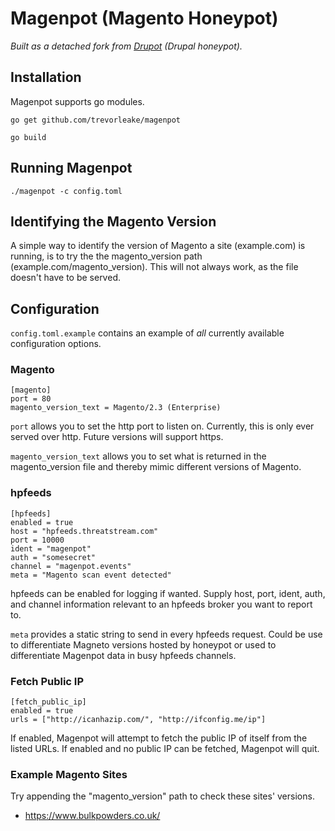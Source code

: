 # Magenpot (Magento Honeypot)

*Built as a detached fork from [Drupot](www.github.com/d1str0/Drupot) (Drupal honeypot).*

## Installation
Magenpot supports go modules.

`go get github.com/trevorleake/magenpot`

`go build`

## Running Magenpot
`./magenpot -c config.toml`

## Identifying the Magento Version
A simple way to identify the version of Magento a site (example.com) is running, is to try the the magento_version path (example.com/magento_version). This will not always work, as the file doesn't have to be served.

## Configuration
`config.toml.example` contains an example of *all* currently available
configuration options.

### Magento
    [magento]
    port = 80
    magento_version_text = Magento/2.3 (Enterprise)

`port` allows you to set the http port to listen on. Currently, this is only ever served over http. Future versions will support https.

`magento_version_text` allows you to set what is returned in the magento_version file and thereby mimic different versions of Magento.

### hpfeeds
    [hpfeeds]
    enabled = true
    host = "hpfeeds.threatstream.com"
    port = 10000
    ident = "magenpot"
    auth = "somesecret"
    channel = "magenpot.events"
    meta = "Magento scan event detected"

hpfeeds can be enabled for logging if wanted. Supply host, port, ident, auth,
and channel information relevant to an hpfeeds broker you want to report to.

`meta` provides a static string to send in every hpfeeds request. Could be use
to differentiate Magneto versions hosted by honeypot or used to differentiate
Magenpot data in busy hpfeeds channels.

### Fetch Public IP
    [fetch_public_ip]
    enabled = true
    urls = ["http://icanhazip.com/", "http://ifconfig.me/ip"]


If enabled, Magenpot will attempt to fetch the public IP of itself from the listed URLs. If enabled and no public IP can be fetched, Magenpot will quit.

### Example Magento Sites
Try appending the "magento_version" path to check these sites' versions.
* https://www.bulkpowders.co.uk/
